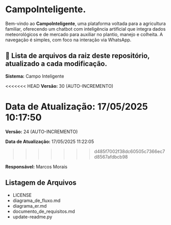 # CampoInteligente.

Bem-vindo ao **CampoInteligente**, uma plataforma voltada para a agricultura familiar, oferecendo um chatbot com inteligência artificial que integra dados meteorológicos e de mercado para auxiliar no plantio, manejo e colheita. A navegação é simples, com foco na interação via WhatsApp.

## 📄 Lista de arquivos da raiz deste repositório, atualizado a cada modificação.

**Sistema:** Campo Inteligente

<<<<<<< HEAD
**Versão:** 30 (AUTO-INCREMENTO)

**Data de Atualização:** 17/05/2025 10:17:50
=======
**Versão:** 24 (AUTO-INCREMENTO)

**Data de Atualização:** 17/05/2025 11:22:05
>>>>>>> d485f7002f38dc60505c7366ec7d8567afdbcb98

**Responsável:** Marcos Morais

## Listagem de Arquivos

- LICENSE
- diagrama_de_fluxo.md
- diagrama_er.md
- documento_de_requisitos.md
- update-readme.py
